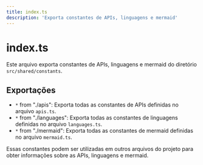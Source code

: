```yaml
---
title: index.ts
description: 'Exporta constantes de APIs, linguagens e mermaid'
---
```

# index.ts

Este arquivo exporta constantes de APIs, linguagens e mermaid do diretório `src/shared/constants`.

## Exportações

* `*` from "./apis": Exporta todas as constantes de APIs definidas no arquivo `apis.ts`.
* `*` from "./languages": Exporta todas as constantes de linguagens definidas no arquivo `languages.ts`.
* `*` from "./mermaid": Exporta todas as constantes de mermaid definidas no arquivo `mermaid.ts`.

Essas constantes podem ser utilizadas em outros arquivos do projeto para obter informações sobre as APIs, linguagens e mermaid.